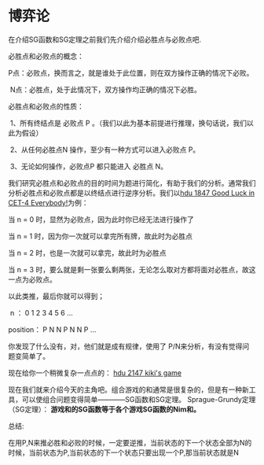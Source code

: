 # 博弈论

在介绍SG函数和SG定理之前我们先介绍介绍必胜点与必败点吧.

必胜点和必败点的概念：

​       P点：必败点，换而言之，就是谁处于此位置，则在双方操作正确的情况下必败。

​       N点：必胜点，处于此情况下，双方操作均正确的情况下必胜。

必胜点和必败点的性质：

​        1、所有终结点是 必败点 P 。（我们以此为基本前提进行推理，换句话说，我们以此为假设）

​        2、从任何必胜点N 操作，至少有一种方式可以进入必败点 P。

​        3、无论如何操作，必败点P 都只能进入 必胜点 N。

我们研究必胜点和必败点的目的时间为题进行简化，有助于我们的分析。通常我们分析必胜点和必败点都是以终结点进行逆序分析。我们以[hdu 1847 Good Luck in CET-4 Everybody!](http://acm.hdu.edu.cn/showproblem.php?pid=1847)为例：

当 n = 0 时，显然为必败点，因为此时你已经无法进行操作了

当 n = 1 时，因为你一次就可以拿完所有牌，故此时为必胜点

当 n = 2 时，也是一次就可以拿完，故此时为必胜点

当 n = 3 时，要么就是剩一张要么剩两张，无论怎么取对方都将面对必胜点，故这一点为必败点。

以此类推，最后你就可以得到；

​      n    ：   0    1    2    3    4   5    6 ...

position：  P    N   N    P   N   N   P ...

你发现了什么没有，对，他们就是成有规律，使用了 P/N来分析，有没有觉得问题变简单了。

现在给你一个稍微复杂一点点的： [hdu 2147 kiki's game](http://acm.hdu.edu.cn/showproblem.php?pid=2147)

​        现在我们就来介绍今天的主角吧。组合游戏的和通常是很复杂的，但是有一种新工具，可以使组合问题变得简单————SG函数和SG定理。
Sprague-Grundy定理（SG定理）：
**游戏和的SG函数等于各个游戏SG函数的Nim和。**

总结:

在用P,N来推必胜和必败的时候，一定要逆推，当前状态的下一个状态全部为N的时候，当前状态为P,当前状态的下一个状态只要出现一个P,那当前状态就是N